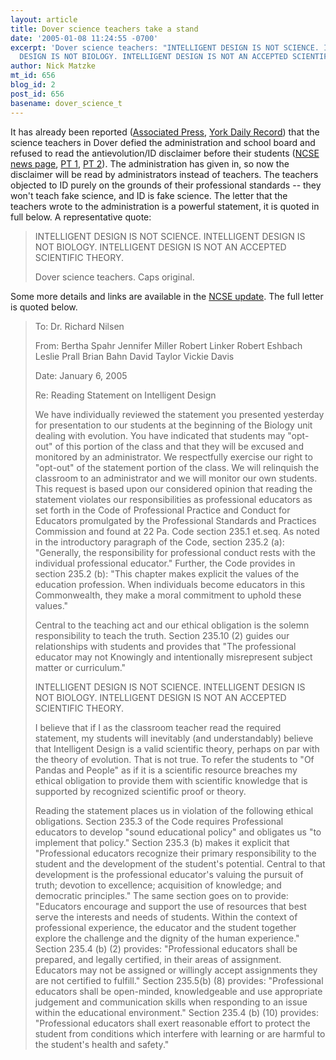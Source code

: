 ```yaml
---
layout: article
title: Dover science teachers take a stand
date: '2005-01-08 11:24:55 -0700'
excerpt: 'Dover science teachers: "INTELLIGENT DESIGN IS NOT SCIENCE. INTELLIGENT
  DESIGN IS NOT BIOLOGY. INTELLIGENT DESIGN IS NOT AN ACCEPTED SCIENTIFIC THEORY."'
author: Nick Matzke
mt_id: 656
blog_id: 2
post_id: 656
basename: dover_science_t
---
```

It has already been reported ([Associated Press](http://news.yahoo.com/news?tmpl=story&amp;u=/ap/20050108/ap_on_sc/evolution_debate_1), [York Daily Record](http://ydr.com/news/doverbiology/)) that the science teachers in Dover defied the administration and school board and refused to read the antievolution/ID disclaimer before their students ([NCSE news page](http://www.ncseweb.org/resources/news/2005/PA/304_dover_teachers_refuse_to_read__1_7_2005.asp), [PT 1](http://www.pandasthumb.org/pt-archives/000712.html), [PT 2](http://www.pandasthumb.org/pt-archives/000713.html)).  The administration has given in, so now the disclaimer will be read by administrators instead of teachers.  The teachers objected to ID purely on the grounds of their professional standards -- they won't teach fake science, and ID is fake science.  The letter that the teachers wrote to the administration is a powerful statement, it is quoted in full below.  A representative quote:

> INTELLIGENT DESIGN IS NOT SCIENCE. INTELLIGENT DESIGN IS NOT BIOLOGY. INTELLIGENT DESIGN IS NOT AN ACCEPTED SCIENTIFIC THEORY.
> 
> Dover science teachers.  Caps original.

Some more details and links are available in the [NCSE update](http://www.ncseweb.org/resources/news/2005/PA/304_dover_teachers_refuse_to_read__1_7_2005.asp).  The full letter is quoted below.

> To: Dr. Richard Nilsen 
> 
> From: Bertha Spahr
> Jennifer Miller
> Robert Linker
> Robert Eshbach
> Leslie Prall
> Brian Bahn
> David Taylor
> Vickie Davis
> 
> Date: January 6, 2005
> 
> Re: Reading Statement on Intelligent Design
> 
> We have individually reviewed the statement you presented yesterday for presentation to our students at the beginning of the Biology unit dealing with evolution. You have indicated that students may "opt-out" of this portion of the class and that they will be excused and monitored by an administrator. We respectfully exercise our right to "opt-out" of the statement portion of the class. We will relinquish the classroom to an administrator and we will monitor our own students. This request is based upon our considered opinion that reading the statement violates our responsibilities as professional educators as set forth in the Code of Professional Practice and Conduct for Educators promulgated by the Professional Standards and Practices Commission and found at 22 Pa. Code section 235.1 et.seq. As noted in the introductory paragraph of the Code, section 235.2 (a): "Generally, the responsibility for professional conduct rests with the individual professional educator." Further, the Code provides in section 235.2 (b): "This chapter makes explicit the values of the education profession. When individuals become educators in this Commonwealth, they make a moral commitment to uphold these values."
> 
> Central to the teaching act and our ethical obligation is the solemn responsibility to teach the truth. Section 235.10 (2) guides our relationships with students and provides that "The professional educator may not Knowingly and intentionally misrepresent subject matter or curriculum."
> 
> INTELLIGENT DESIGN IS NOT SCIENCE. INTELLIGENT DESIGN IS NOT BIOLOGY. INTELLIGENT DESIGN IS NOT AN ACCEPTED SCIENTIFIC THEORY.
> 
> I believe that if I as the classroom teacher read the required statement, my students will inevitably (and understandably) believe that Intelligent Design is a valid scientific theory, perhaps on par with the theory of evolution. That is not true. To refer the students to "Of Pandas and People" as if it is a scientific resource breaches my ethical obligation to provide them with scientific knowledge that is supported by recognized scientific proof or theory.
> 
> Reading the statement places us in violation of the following ethical obligations. Section 235.3 of the Code requires Professional educators to develop "sound educational policy" and obligates us "to implement that policy." Section 235.3 (b) makes it explicit that "Professional educators recognize their primary responsibility to the student and the development of the student's potential. Central to that development is the professional educator's valuing the pursuit of truth; devotion to excellence; acquisition of knowledge; and democratic principles." The same section goes on to provide: "Educators encourage and support the use of resources that best serve the interests and needs of students. Within the context of professional experience, the educator and the student together explore the challenge and the dignity of the human experience." Section 235.4 (b) (2) provides: "Professional educators shall be prepared, and legally certified, in their areas of assignment. Educators may not be assigned or willingly accept assignments they are not certified to fulfill." Section 235.5(b) (8) provides: "Professional educators shall be open-minded, knowledgeable and use appropriate judgement and communication skills when responding to an issue within the educational environment." Section 235.4 (b) (10) provides: "Professional educators shall exert reasonable effort to protect the student from conditions which interfere with learning or are harmful to the student's health and safety."

